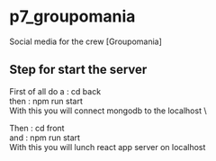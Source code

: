 # p7_groupomania

Social media for the crew [Groupomania]

## Step for start the server

First of all do a : cd back \
then : npm run start \
With this you will connect mongodb to the localhost \

Then : cd front \
and : npm run start \
With this you will lunch react app server on localhost